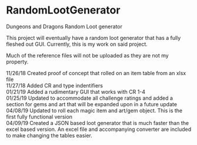# RandomLootGenerator
Dungeons and Dragons Random Loot generator 

This project will eventually have a random loot generator that has a fully fleshed out GUI.  Currently, this is my work on said project. 

Much of the reference files will not be uploaded as they are not my property.

11/26/18 Created proof of concept that rolled on an item table from an xlsx file  
11/27/18 Added CR and type indentifiers  
01/21/19 Added a rudimentary GUI that works with CR 1-4  
01/25/19 Updated to accommodate all challenge ratings and added a section for gems and art that will be expanded upon in a future update  
04/08/19 Updated to roll each magic item and art/gem object. This is the first fully functional version  
04/09/19 Created a JSON based loot generator that is much faster than the excel based version.  An excel file and accompanying converter are included to make changing the tables easier. 
